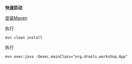 **快速启动**

[安装Maven](https://maven.apache.org/install.html)

执行

`mvn clean install`

执行

`mvn exec:java -Dexec.mainClass="org.drools.workshop.App"`